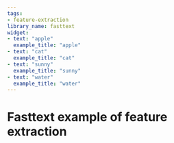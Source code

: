 ```yaml
---
tags:
- feature-extraction
library_name: fasttext
widget:
- text: "apple"
  example_title: "apple"
- text: "cat"
  example_title: "cat"
- text: "sunny"
  example_title: "sunny"
- text: "water"
  example_title: "water"
---
```


# Fasttext example of feature extraction